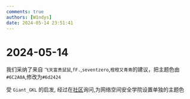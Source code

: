 ```yaml
---
comments: true
authors: [W1ndys]
date: 2024-05-14 23:51:41
---
```


# 2024-05-14

我们采纳了来自 `飞天富贵鼠鼠`,`fF.`,`seventzero`,`橙橙又青青`的建议，把主题色由`#6C2A0A`,修改为`#6d2424`

<!-- more -->

受 `Giant_GKL` 的启发, 经过在[社区](https://github.com/squidfunk/mkdocs-material/discussions/7180)询问,为网络空间安全学院设置单独的主题色
